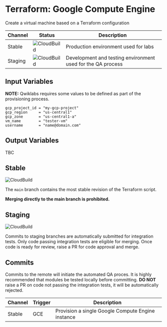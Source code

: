 # Terraform: Google Compute Engine

Create a virtual machine based on a Terraform configuration

| Channel | Status | Description |
|---------|--------|-------------|
| Stable  | ![CloudBuild](https://badger-kjyo252taq-uc.a.run.app/build/status?project=qwiklabs-resources&id=2585d58a-918e-4bf1-b4de-e1c3a2ed949c) | Production environment used for labs |
| Staging | ![CloudBuild](https://badger-kjyo252taq-uc.a.run.app/build/status?project=qwiklabs-resources&id=878a4ae2-099c-4458-a575-f0be99a621aa) |Development and testing environment used for the QA process |

## Input Variables 

__NOTE:__ Qwiklabs requires some values to be defined as part of the provisioning process. 

```
gcp_project_id = "my-gcp-project"
gcp_region     = "us-central1"
gcp_zone       = "us-central1-a"
vm_name        = "tester-vm"
username       = "name@domain.com"
```

## Output Variables 

TBC

## Stable

![CloudBuild](https://badger-kjyo252taq-uc.a.run.app/build/status?project=qwiklabs-resources&id=2585d58a-918e-4bf1-b4de-e1c3a2ed949c)

The `main` branch contains the most stable revision of the Terraform script. 

__Merging directly to the main branch is prohibited.__


## Staging

![CloudBuild](https://badger-kjyo252taq-uc.a.run.app/build/status?project=qwiklabs-resources&id=878a4ae2-099c-4458-a575-f0be99a621aa)

Commits to staging branches are automatically submitted for integration tests.
Only code passing integration tests are eligible for merging.
Once code is ready for review, raise a PR for code approval and merge.

## Commits 

Commits to the remote will initiate the automated QA proces.
It is highly recommended that modules be tested locally before committing.
__DO NOT__ raise a PR on code not passing the integration tests, it will be automatically rejected.

| Channel | Trigger  | Description |
|---------|----------|-------------|
| Stable  | GCE      | Provision a single Google Compute Engine instance |

